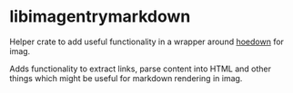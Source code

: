 # libimagentrymarkdown

Helper crate to add useful functionality in a wrapper around
[hoedown](https://crates.io/crates/hoedown) for imag.

Adds functionality to extract links, parse content into HTML and other things
which might be useful for markdown rendering in imag.


